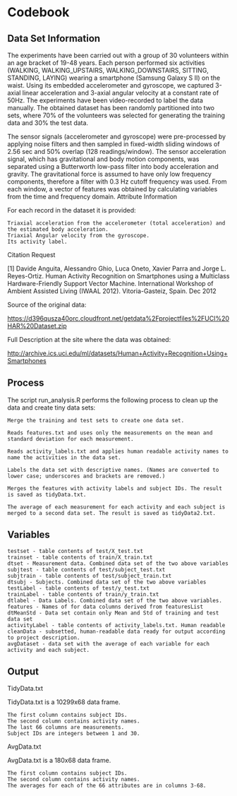 # Codebook

## Data Set Information

The experiments have been carried out with a group of 30 volunteers within an age bracket of 19-48 years. Each person performed six activities (WALKING, WALKING_UPSTAIRS, WALKING_DOWNSTAIRS, SITTING, STANDING, LAYING) wearing a smartphone (Samsung Galaxy S II) on the waist. Using its embedded accelerometer and gyroscope, we captured 3-axial linear acceleration and 3-axial angular velocity at a constant rate of 50Hz. The experiments have been video-recorded to label the data manually. The obtained dataset has been randomly partitioned into two sets, where 70% of the volunteers was selected for generating the training data and 30% the test data.

The sensor signals (accelerometer and gyroscope) were pre-processed by applying noise filters and then sampled in fixed-width sliding windows of 2.56 sec and 50% overlap (128 readings/window). The sensor acceleration signal, which has gravitational and body motion components, was separated using a Butterworth low-pass filter into body acceleration and gravity. The gravitational force is assumed to have only low frequency components, therefore a filter with 0.3 Hz cutoff frequency was used. From each window, a vector of features was obtained by calculating variables from the time and frequency domain.
Attribute Information

For each record in the dataset it is provided:

    Triaxial acceleration from the accelerometer (total acceleration) and the estimated body acceleration.
    Triaxial Angular velocity from the gyroscope.
    Its activity label.

Citation Request

[1] Davide Anguita, Alessandro Ghio, Luca Oneto, Xavier Parra and Jorge L. Reyes-Ortiz. Human Activity Recognition on Smartphones using a Multiclass Hardware-Friendly Support Vector Machine. International Workshop of Ambient Assisted Living (IWAAL 2012). Vitoria-Gasteiz, Spain. Dec 2012

Source of the original data:

https://d396qusza40orc.cloudfront.net/getdata%2Fprojectfiles%2FUCI%20HAR%20Dataset.zip

Full Description at the site where the data was obtained:

http://archive.ics.uci.edu/ml/datasets/Human+Activity+Recognition+Using+Smartphones

## Process

The script run_analysis.R performs the following process to clean up the data and create tiny data sets:

    Merge the training and test sets to create one data set.

    Reads features.txt and uses only the measurements on the mean and standard deviation for each measurement.

    Reads activity_labels.txt and applies human readable activity names to name the activities in the data set.

    Labels the data set with descriptive names. (Names are converted to lower case; underscores and brackets are removed.)

    Merges the features with activity labels and subject IDs. The result is saved as tidyData.txt.

    The average of each measurement for each activity and each subject is merged to a second data set. The result is saved as tidyData2.txt.

## Variables

    testset - table contents of test/X_test.txt
    trainset - table contents of train/X_train.txt
    dtset - Measurement data. Combined data set of the two above variables
    subjtest - table contents of test/subject_test.txt
    subjtrain - table contents of test/subject_train.txt
    dtsubj - Subjects. Combined data set of the two above variables
    testLabel - table contents of test/y_test.txt
    trainLabel - table contents of train/y_train.txt
    dtlabel - Data Labels. Combined data set of the two above variables.
    features - Names of for data columns derived from featuresList
    dtMeanStd - Data set contain only Mean and Std of training and test data set
    activityLabel - table contents of activity_labels.txt. Human readable
    cleanData - subsetted, human-readable data ready for output according to project description.
    avgDataset - data set with the average of each variable for each activity and each subject.

## Output

TidyData.txt

TidyData.txt is a 10299x68 data frame.

    The first column contains subject IDs.
    The second column contains activity names.
    The last 66 columns are measurements.
    Subject IDs are integers between 1 and 30.

AvgData.txt

AvgData.txt is a 180x68 data frame.

    The first column contains subject IDs.
    The second column contains activity names.
    The averages for each of the 66 attributes are in columns 3-68.
